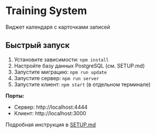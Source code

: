 # Training System
Виджет календаря с карточками записей

## Быстрый запуск   

1. Установите зависимости: `npm install`
2. Настройте базу данных PostgreSQL (см. SETUP.md)
3. Запустите миграцию: `npm run update`
4. Запустите сервер: `npm run server`
5. Запустите клиент: `npm start` (в отдельном терминале)

**Порты:**
- Сервер: http://localhost:4444
- Клиент: http://localhost:3000

Подробная инструкция в [SETUP.md](SETUP.md)
